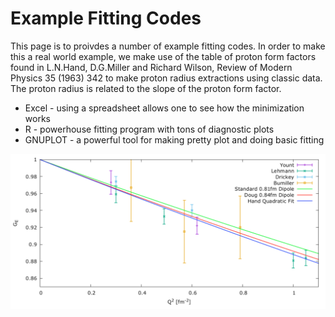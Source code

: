 # Example Fitting Codes

This page is to proivdes a number of example fitting codes.    In order to make this a real world example, we make use of the table of proton form factors
found in L.N.Hand, D.G.Miller and Richard Wilson, Review of Modern Physics 35 (1963) 342 to make proton radius extractions using classic data.   The proton radius is related to the slope of the proton form factor.

* Excel - using a spreadsheet allows one to see how the minimization works
* R - powerhouse fitting program with tons of diagnostic plots
* GNUPLOT - a powerful tool for making pretty plot and doing basic fitting

<img src="https://github.com/JeffersonLab/Example-Fitting-Codes/blob/master/GNUPLOT/gnuplot-output.png" width="800">
